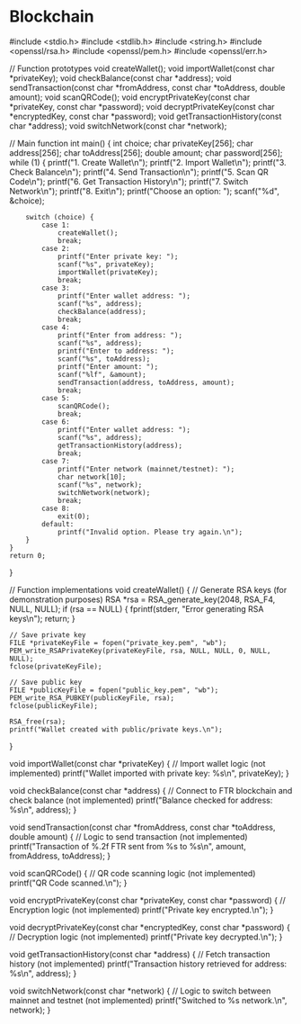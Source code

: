# Blockchain
#include <stdio.h>
#include <stdlib.h>
#include <string.h>
#include <openssl/rsa.h>
#include <openssl/pem.h>
#include <openssl/err.h>

// Function prototypes
void createWallet();
void importWallet(const char *privateKey);
void checkBalance(const char *address);
void sendTransaction(const char *fromAddress, const char *toAddress, double amount);
void scanQRCode();
void encryptPrivateKey(const char *privateKey, const char *password);
void decryptPrivateKey(const char *encryptedKey, const char *password);
void getTransactionHistory(const char *address);
void switchNetwork(const char *network);

// Main function
int main() {
    int choice;
    char privateKey[256];
    char address[256];
    char toAddress[256];
    double amount;
    char password[256];
    while (1) {
        printf("1. Create Wallet\n");
        printf("2. Import Wallet\n");
        printf("3. Check Balance\n");
        printf("4. Send Transaction\n");
        printf("5. Scan QR Code\n");
        printf("6. Get Transaction History\n");
        printf("7. Switch Network\n");
        printf("8. Exit\n");
        printf("Choose an option: ");
        scanf("%d", &choice);

        switch (choice) {
            case 1:
                createWallet();
                break;
            case 2:
                printf("Enter private key: ");
                scanf("%s", privateKey);
                importWallet(privateKey);
                break;
            case 3:
                printf("Enter wallet address: ");
                scanf("%s", address);
                checkBalance(address);
                break;
            case 4:
                printf("Enter from address: ");
                scanf("%s", address);
                printf("Enter to address: ");
                scanf("%s", toAddress);
                printf("Enter amount: ");
                scanf("%lf", &amount);
                sendTransaction(address, toAddress, amount);
                break;
            case 5:
                scanQRCode();
                break;
            case 6:
                printf("Enter wallet address: ");
                scanf("%s", address);
                getTransactionHistory(address);
                break;
            case 7:
                printf("Enter network (mainnet/testnet): ");
                char network[10];
                scanf("%s", network);
                switchNetwork(network);
                break;
            case 8:
                exit(0);
            default:
                printf("Invalid option. Please try again.\n");
        }
    }
    return 0;
}

// Function implementations
void createWallet() {
    // Generate RSA keys (for demonstration purposes)
    RSA *rsa = RSA_generate_key(2048, RSA_F4, NULL, NULL);
    if (rsa == NULL) {
        fprintf(stderr, "Error generating RSA keys\n");
        return;
    }

    // Save private key
    FILE *privateKeyFile = fopen("private_key.pem", "wb");
    PEM_write_RSAPrivateKey(privateKeyFile, rsa, NULL, NULL, 0, NULL, NULL);
    fclose(privateKeyFile);

    // Save public key
    FILE *publicKeyFile = fopen("public_key.pem", "wb");
    PEM_write_RSA_PUBKEY(publicKeyFile, rsa);
    fclose(publicKeyFile);

    RSA_free(rsa);
    printf("Wallet created with public/private keys.\n");
}

void importWallet(const char *privateKey) {
    // Import wallet logic (not implemented)
    printf("Wallet imported with private key: %s\n", privateKey);
}

void checkBalance(const char *address) {
    // Connect to FTR blockchain and check balance (not implemented)
    printf("Balance checked for address: %s\n", address);
}

void sendTransaction(const char *fromAddress, const char *toAddress, double amount) {
    // Logic to send transaction (not implemented)
    printf("Transaction of %.2f FTR sent from %s to %s\n", amount, fromAddress, toAddress);
}

void scanQRCode() {
    // QR code scanning logic (not implemented)
    printf("QR Code scanned.\n");
}

void encryptPrivateKey(const char *privateKey, const char *password) {
    // Encryption logic (not implemented)
    printf("Private key encrypted.\n");
}

void decryptPrivateKey(const char *encryptedKey, const char *password) {
    // Decryption logic (not implemented)
    printf("Private key decrypted.\n");
}

void getTransactionHistory(const char *address) {
    // Fetch transaction history (not implemented)
    printf("Transaction history retrieved for address: %s\n", address);
}

void switchNetwork(const char *network) {
    // Logic to switch between mainnet and testnet (not implemented)
    printf("Switched to %s network.\n", network);
}
    

